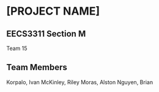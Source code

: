 # [PROJECT NAME]

<h2>EECS3311 Section M</h2>
    Team 15

<h2>Team Members</h2>
    Korpalo,    Ivan
    McKinley,   Riley
    Moras,      Alston
    Nguyen,     Brian
